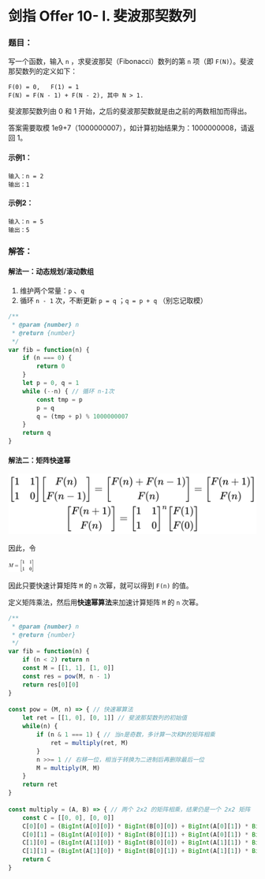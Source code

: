 # 剑指 Offer 10- I. 斐波那契数列

### 题目：

写一个函数，输入 `n` ，求斐波那契（Fibonacci）数列的第 `n` 项（即 `F(N)`）。斐波那契数列的定义如下：

```
F(0) = 0,   F(1) = 1
F(N) = F(N - 1) + F(N - 2), 其中 N > 1.
```

斐波那契数列由 0 和 1 开始，之后的斐波那契数就是由之前的两数相加而得出。

答案需要取模 1e9+7（1000000007），如计算初始结果为：1000000008，请返回 1。

#### 示例1：

```
输入：n = 2
输出：1
```

#### 示例2：

```
输入：n = 5
输出：5
```



### 解答：

#### 解法一：动态规划/滚动数组

1. 维护两个常量：`p` 、`q` 
2. 循环 `n - 1` 次，不断更新 `p = q` ；`q = p + q` （别忘记取模）

```js
/**
 * @param {number} n
 * @return {number}
 */
var fib = function(n) {
    if (n === 0) {
        return 0
    }
    let p = 0, q = 1
    while (--n) { // 循环 n-1次
        const tmp = p
        p = q
        q = (tmp + p) % 1000000007
    }
    return q
}
```

#### 解法二：矩阵快速幂

![1672726838134](images\1672726838134.png)

因此，令

<img src="images\1672728632326.png" alt="1672728632326" style="zoom: 5%;" />

因此只要快速计算矩阵 `M` 的 `n` 次幂，就可以得到 `F(n)` 的值。

定义矩阵乘法，然后用**快速幂算法**来加速计算矩阵 `M` 的 `n` 次幂。

```js
/**
 * @param {number} n
 * @return {number}
 */
var fib = function(n) {
    if (n < 2) return n
    const M = [[1, 1], [1, 0]]
    const res = pow(M, n - 1)
    return res[0][0]
}

const pow = (M, n) => { // 快速幂算法
    let ret = [[1, 0], [0, 1]] // 斐波那契数列的初始值
    while(n) {
        if (n & 1 === 1) { // 当n是奇数，多计算一次和M的矩阵相乘
            ret = multiply(ret, M)
        }
        n >>= 1 // 右移一位，相当于转换为二进制后再删除最后一位
        M = multiply(M, M)
    }
    return ret
}

const multiply = (A, B) => { // 两个 2x2 的矩阵相乘，结果仍是一个 2x2 矩阵
    const C = [[0, 0], [0, 0]]
    C[0][0] = (BigInt(A[0][0]) * BigInt(B[0][0]) + BigInt(A[0][1]) * BigInt(B[1][0])) % BigInt(1000000007)
    C[0][1] = (BigInt(A[0][0]) * BigInt(B[0][1]) + BigInt(A[0][1]) * BigInt(B[1][1])) % BigInt(1000000007)
    C[1][0] = (BigInt(A[1][0]) * BigInt(B[0][0]) + BigInt(A[1][1]) * BigInt(B[1][0])) % BigInt(1000000007)
    C[1][1] = (BigInt(A[1][0]) * BigInt(B[0][1]) + BigInt(A[1][1]) * BigInt(B[1][1])) % BigInt(1000000007)
    return C
}
```


